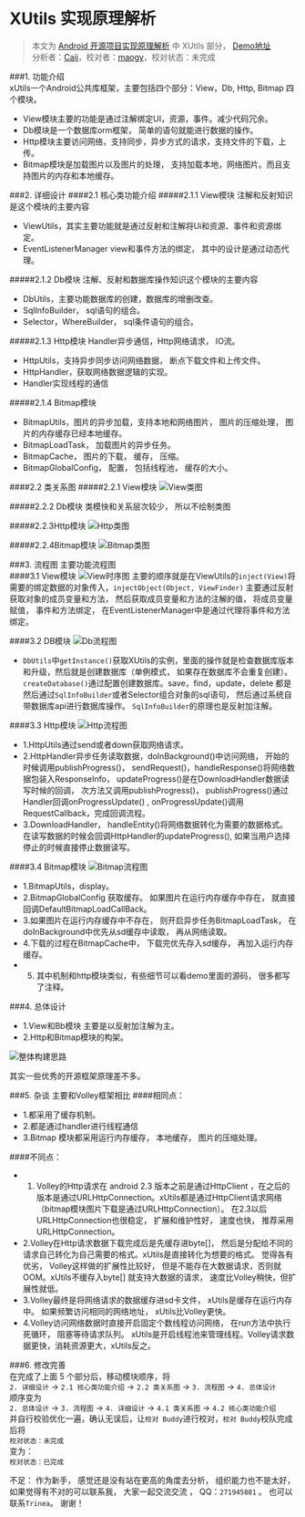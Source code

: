﻿XUtils 实现原理解析
====================================
> 本文为 [Android 开源项目实现原理解析](https://github.com/android-cn/android-open-project-analysis) 中 XUtils 部分，  [Demo地址](https://github.com/android-cn/android-open-project-demo)  
> 分析者：[Caij](https://github.com/Caij)，校对者：[maogy](https://github.com/maogy)，校对状态：未完成   


###1. 功能介绍  
xUtils一个Android公共库框架，主要包括四个部分：View，Db, Http, Bitmap 四个模块。
- View模块主要的功能是通过注解绑定UI，资源，事件。减少代码冗余。
- Db模块是一个数据库orm框架， 简单的语句就能进行数据的操作。
- Http模块主要访问网络，支持同步，异步方式的请求，支持文件的下载，上传。
- Bitmap模块是加载图片以及图片的处理， 支持加载本地，网络图片。而且支持图片的内存和本地缓存。

###2. 详细设计
####2.1 核心类功能介绍
#####2.1.1 View模块
注解和反射知识是这个模块的主要内容
- ViewUtils，其实主要功能就是通过反射和注解将Ui和资源、事件和资源绑定。
- EventListenerManager view和事件方法的绑定， 其中的设计是通过动态代理。

#####2.1.2 Db模块
注解、反射和数据库操作知识这个模块的主要内容
- DbUtils，主要功能数据库的创建，数据库的增删改查。
- SqlInfoBuilder， sql语句的组合。
- Selector，WhereBuilder， sql条件语句的组合。

#####2.1.3 Http模块
Handler异步通信，Http网络请求， IO流。
- HttpUtils，支持异步同步访问网络数据， 断点下载文件和上传文件。
- HttpHandler，获取网络数据逻辑的实现。
- Handler实现线程的通信

#####2.1.4 Bitmap模块  
- BitmapUtils，图片的异步加载，支持本地和网络图片， 图片的压缩处理， 图片的内存缓存已经本地缓存。
- BitmapLoadTask， 加载图片的异步任务。
- BitmapCache， 图片的下载， 缓存， 压缩。
- BitmapGlobalConfig， 配置， 包括线程池， 缓存的大小。

####2.2 类关系图
#####2.2.1 View模块
 ![View类图](image/ViewClass.png)
 
#####2.2.2 Db模块
类模快和关系层次较少， 所以不绘制类图

#####2.2.3Http模块
 ![Http类图](image/HttpClass.png)
 
#####2.2.4Bitmap模块
 ![Bitmap类图](image/BitmapClass.png)
 
###3. 流程图
主要功能流程图  
####3.1 View模块
![View时序图](image/ViewSequence.png)
主要的顺序就是在ViewUtils的`inject(View)`将需要的绑定数据的对象传入，`injectObject(Object, ViewFinder)` 主要通过反射获取对象的成员变量和方法， 
然后获取成员变量和方法的注解的值， 将成员变量赋值， 事件和方法绑定， 在EventListenerManager中是通过代理将事件和方法绑定。

####3.2 DB模块
![Db流程图](image/DbSequence.png)
- `DbUtils`中`getInstance()`获取XUtils的实例，里面的操作就是检查数据库版本和升级，然后就是创建数据库（单例模式， 如果存在数据库不会重复创建）。
 `createDatabase()`通过配置创建数据库。save，find，update，delete 都是然后通过`SqlInfoBuilder`或者Selector组合对象的sql语句， 然后通过系统自带数据库api进行数据库操作。
 `SqlInfoBuilder`的原理也是反射加注解。
 
####3.3 Http模块
![Http流程图](image/HttpSequence.png)
- 1.HttpUtils通过send或者down获取网络请求。
- 2.HttpHandler异步任务读取数据，doInBackground()中访问网络， 开始的时候调用publishProgress()，
sendRequest()，handleResponse()将网络数据包装入ResponseInfo，
updateProgress()是在DownloadHandler数据读写时候的回调， 次方法又调用publishProgress()，
publishProgress()通过Handler回调onProgressUpdate() ,
onProgressUpdate()调用RequestCallback，完成回调流程。
- 3.DownloadHandler， handleEntity()将网络数据转化为需要的数据格式。 在读写数据的时候会回调HttpHandler的updateProgress(), 如果当用户选择停止的时候直接停止数据读写。

####3.4 Bitmap模块
![Bitmap流程图](image/BitmapSequence.png)
- 1.BitmapUtils，display。
- 2.BitmapGlobalConfig 获取缓存。 如果图片在运行内存缓存中存在， 就直接回调DefaultBitmapLoadCallBack。
- 3.如果图片在运行内存缓存中不存在， 则开启异步任务BitmapLoadTask， 在doInBackground中优先从sd缓存中读取， 再从网络读取。
- 4.下载的过程在BitmapCache中，  下载完优先存入sd缓存， 再加入运行内存缓存。
- 5. 其中机制和http模块类似，有些细节可以看demo里面的源码， 很多都写了注释。

###4. 总体设计
 
- 1.View和Bb模块 主要是以反射加注解为主。 
- 2.Http和Bitmap模块的构架。

![整体构建思路](image/design.png)

 其实一些优秀的开源框架原理差不多。

###5. 杂谈
主要和Volley框架相比
####相同点：
- 1.都采用了缓存机制。  
- 2.都是通过handler进行线程通信
- 3.Bitmap 模块都采用运行内存缓存， 本地缓存， 图片的压缩处理。 

####不同点：
- 1. Volley的Http请求在 android 2.3 版本之前是通过HttpClient ，在之后的版本是通过URLHttpConnection。xUtils都是通过HttpClient请求网络（bitmap模块图片下载是通过URLHttpConnection）。 在2.3以后URLHttpConnection也很稳定， 扩展和维护性好， 速度也快， 推荐采用URLHttpConnection。
- 2.Volley在Http请求数据下载完成后是先缓存进byte[]， 然后是分配给不同的请求自己转化为自己需要的格式。xUtils是直接转化为想要的格式。 觉得各有优劣， Volley这样做的扩展性比较好， 但是不能存在大数据请求，否则就OOM。xUtils不缓存入byte[] 就支持大数据的请求， 速度比Volley稍快，但扩展性就低。
- 3.Volley最终是将网络请求的数据缓存进sd卡文件， xUtils是缓存在运行内存中。 如果频繁访问相同的网络地址， xUtils比Volley更快。
- 4.Volley访问网络数据时直接开启固定个数线程访问网络， 在run方法中执行死循环， 阻塞等待请求队列。 xUtils是开启线程池来管理线程。Volley请求数据更快，消耗资源更大，xUtils反之。
  

###6. 修改完善  
在完成了上面 5 个部分后，移动模块顺序，将  
`2. 详细设计` -> `2.1 核心类功能介绍` -> `2.2 类关系图` -> `3. 流程图` -> `4. 总体设计`  
顺序变为  
`2. 总体设计` -> `3. 流程图` -> `4. 详细设计` -> `4.1 类关系图` -> `4.2 核心类功能介绍`  
并自行校验优化一遍，确认无误后，让`校对 Buddy`进行校对，`校对 Buddy`校队完成后将  
`校对状态：未完成`  
变为：  
`校对状态：已完成`  

不足： 作为新手， 感觉还是没有站在更高的角度去分析， 组织能力也不是太好， 如果觉得有不对的可以联系我， 大家一起交流交流 ， QQ：`271945881` 。 也可以联系`Trinea`。 谢谢！
